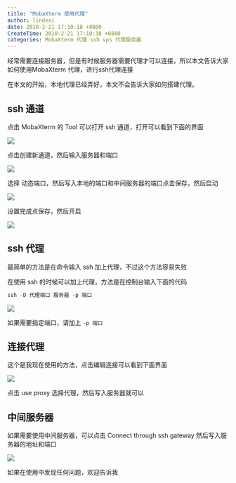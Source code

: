 ```yaml
---
title: "MobaXterm 使用代理"
author: lindexi
date: 2018-2-21 17:10:18 +0800
CreateTime: 2018-2-21 17:10:38 +0800
categories: MobaXterm 代理 ssh vps 代理服务器
---
```


经常需要连接服务器，但是有时候服务器需要代理才可以连接，所以本文告诉大家如何使用MobaXterm 代理，进行ssh代理连接

<!--more-->


<!-- csdn -->

<!-- 标签：MobaXterm，代理，ssh，vps，代理服务器 -->

<div id="toc"></div>

在本文的开始，本地代理已经弄好，本文不会告诉大家如何搭建代理。

## ssh 通道

点击 MobaXterm 的 Tool 可以打开 ssh 通道，打开可以看到下面的界面

![](http://7xqpl8.com1.z0.glb.clouddn.com/34fdad35-5dfe-a75b-2b4b-8c5e313038e2%2F201821317278.jpg)

点击创建新通道，然后输入服务器和端口

![](http://7xqpl8.com1.z0.glb.clouddn.com/34fdad35-5dfe-a75b-2b4b-8c5e313038e2%2F2018213172725.jpg)

选择 动态端口，然后写入本地的端口和中间服务器的端口点击保存，然后启动

![](http://7xqpl8.com1.z0.glb.clouddn.com/34fdad35-5dfe-a75b-2b4b-8c5e313038e2%2F2018213172748.jpg)

设置完成点保存，然后开启

![](http://7xqpl8.com1.z0.glb.clouddn.com/34fdad35-5dfe-a75b-2b4b-8c5e313038e2%2F2018213145741.jpg)

## ssh 代理

最简单的方法是在命令输入 ssh 加上代理，不过这个方法容易失败

在使用 ssh 的时候可以加上代理，方法是在控制台输入下面的代码

```csharp
ssh -D 代理端口 服务器 -p 端口
```

![](http://7xqpl8.com1.z0.glb.clouddn.com/34fdad35-5dfe-a75b-2b4b-8c5e313038e2%2F2018213172918.jpg)

如果需要指定端口，请加上 `-p 端口`

## 连接代理

这个是我现在使用的方法，点击编辑连接可以看到下面界面

![](http://7xqpl8.com1.z0.glb.clouddn.com/34fdad35-5dfe-a75b-2b4b-8c5e313038e2%2F2018213173016.jpg)

点击 use proxy 选择代理，然后写入服务器就可以

## 中间服务器

如果需要使用中间服务器，可以点击 Connect through ssh gateway 然后写入服务器的地址和端口

![](http://7xqpl8.com1.z0.glb.clouddn.com/34fdad35-5dfe-a75b-2b4b-8c5e313038e2%2F201821317311.jpg)

如果在使用中发现任何问题，欢迎告诉我

